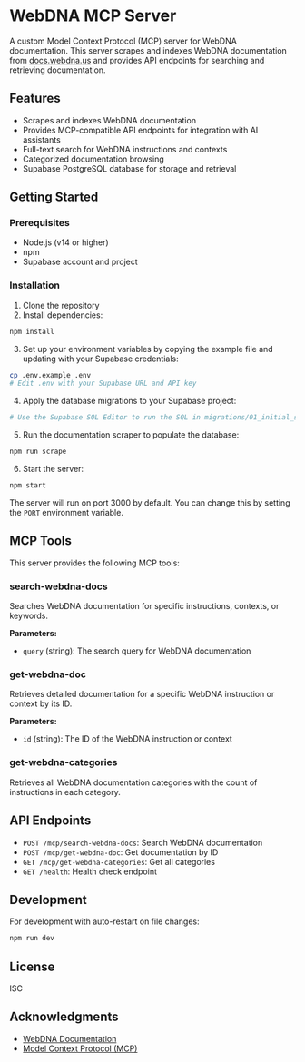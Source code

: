 # WebDNA MCP Server

A custom Model Context Protocol (MCP) server for WebDNA documentation. This server scrapes and indexes WebDNA documentation from [docs.webdna.us](https://docs.webdna.us/) and provides API endpoints for searching and retrieving documentation.

## Features

- Scrapes and indexes WebDNA documentation
- Provides MCP-compatible API endpoints for integration with AI assistants
- Full-text search for WebDNA instructions and contexts
- Categorized documentation browsing
- Supabase PostgreSQL database for storage and retrieval

## Getting Started

### Prerequisites

- Node.js (v14 or higher)
- npm
- Supabase account and project

### Installation

1. Clone the repository
2. Install dependencies:

```bash
npm install
```

3. Set up your environment variables by copying the example file and updating with your Supabase credentials:

```bash
cp .env.example .env
# Edit .env with your Supabase URL and API key
```

4. Apply the database migrations to your Supabase project:

```bash
# Use the Supabase SQL Editor to run the SQL in migrations/01_initial_setup.sql
```

5. Run the documentation scraper to populate the database:

```bash
npm run scrape
```

6. Start the server:

```bash
npm start
```

The server will run on port 3000 by default. You can change this by setting the `PORT` environment variable.

## MCP Tools

This server provides the following MCP tools:

### search-webdna-docs

Searches WebDNA documentation for specific instructions, contexts, or keywords.

**Parameters:**
- `query` (string): The search query for WebDNA documentation

### get-webdna-doc

Retrieves detailed documentation for a specific WebDNA instruction or context by its ID.

**Parameters:**
- `id` (string): The ID of the WebDNA instruction or context

### get-webdna-categories

Retrieves all WebDNA documentation categories with the count of instructions in each category.

## API Endpoints

- `POST /mcp/search-webdna-docs`: Search WebDNA documentation
- `POST /mcp/get-webdna-doc`: Get documentation by ID
- `GET /mcp/get-webdna-categories`: Get all categories
- `GET /health`: Health check endpoint

## Development

For development with auto-restart on file changes:

```bash
npm run dev
```

## License

ISC

## Acknowledgments

- [WebDNA Documentation](https://docs.webdna.us/)
- [Model Context Protocol (MCP)](https://github.com/anthropics/model-context-protocol)
